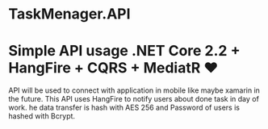# TaskMenager.API
# Simple API usage .NET Core 2.2 + HangFire + CQRS + MediatR ❤
API will be used to connect with application in mobile like maybe xamarin in the future.
This API uses HangFire to notify users about done task in day of work.
he data transfer is hash with AES 256 and Password of users is hashed with Bcrypt. 

